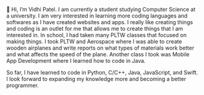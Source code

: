 👋 Hi, I’m Vidhi Patel. I am currently a student studying Computer Science at a university. I am very interested in learning more coding languages and softwares as I have created websites and apps. I really like creating things and coding is an outlet for me that allows me to create things that I am interested in. In school, I had taken many PLTW classes that focused on making things. I took PLTW and Aerospace where I was able to create wooden airplanes and write reports on what types of materials work better and what affects the speed of the plane. Another class I took was Mobile App Development where I learned how to code in Java.

So far, I have learned to code in Python, C/C++, Java, JavaScript, and Swift. I look forward to expanding my knowledge more and becoming a better programmer.


<!---
Vidhi0003/Vidhi0003 is a ✨ special ✨ repository because its `README.md` (this file) appears on your GitHub profile.
You can click the Preview link to take a look at your changes.
--->
